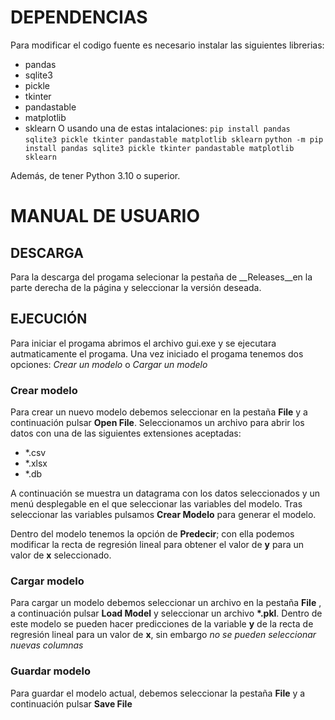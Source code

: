 # DEPENDENCIAS

Para modificar el codigo fuente es necesario instalar las siguientes librerias:
- pandas
- sqlite3
- pickle
- tkinter
- pandastable
- matplotlib
- sklearn
O usando una de estas intalaciones:
```pip install pandas sqlite3 pickle tkinter pandastable matplotlib sklearn```
```python -m pip install pandas sqlite3 pickle tkinter pandastable matplotlib sklearn```

Además, de tener Python 3.10 o superior.

# MANUAL DE USUARIO

## DESCARGA

Para la descarga del progama selecionar la pestaña de __Releases__en la parte 
derecha de la página y seleccionar la versión deseada. 

## EJECUCIÓN

Para iniciar el progama abrimos el archivo gui.exe y se ejecutara autmaticamente
el progama. Una vez iniciado el progama tenemos dos opciones: _Crear un modelo_ o
_Cargar un modelo_

### Crear modelo

Para crear un nuevo modelo debemos seleccionar en la pestaña __File__
y a continuación pulsar __Open File__. Seleccionamos un archivo para abrir los
datos con una de las siguientes extensiones aceptadas:

- *.csv
- *.xlsx
- *.db

A continuación se muestra un datagrama con los datos seleccionados y un menú
desplegable en el que seleccionar las variables del modelo. Tras seleccionar las
variables pulsamos __Crear Modelo__ para generar el modelo.

Dentro del modelo tenemos la opción de __Predecir__; con ella podemos modificar la 
recta de regresión lineal para obtener el valor de __y__ para un valor de __x__ 
seleccionado.

### Cargar modelo

Para cargar un modelo debemos seleccionar un archivo en la pestaña __File__ , a 
continuación pulsar __Load Model__ y seleccionar un archivo __*.pkl__. Dentro de 
este modelo se pueden hacer predicciones de la variable __y__ de la recta de 
regresión lineal para un valor de __x__, sin embargo _no se pueden seleccionar nuevas
columnas_

### Guardar modelo

Para guardar el modelo actual, debemos seleccionar la pestaña __File__
y a continuación pulsar __Save File__
